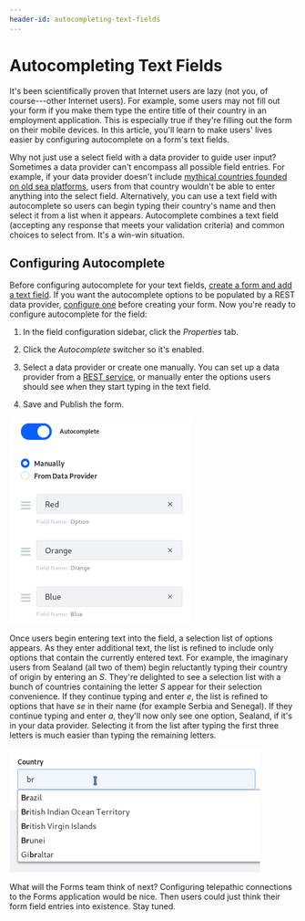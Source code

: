 ```yaml
---
header-id: autocompleting-text-fields
---
```


# Autocompleting Text Fields

It's been scientifically proven that Internet users are lazy (not you, of 
course---other Internet users). For example, some users may not fill out your 
form if you make them type the entire title of their country in an employment
application. This is especially true if they're filling out the form on their
mobile devices. In this article, you'll learn to make users' lives easier by
configuring autocomplete on a form's text fields. 

Why not just use a select field with a data provider to guide user input? 
Sometimes a data provider can't encompass all possible field entries. For 
example, if your data provider doesn't include 
[mythical countries founded on old sea platforms](https://en.wikipedia.org/wiki/Principality_of_Sealand), 
users from that country wouldn't be able to enter anything into the select 
field. Alternatively, you can use a text field with autocomplete so users can
begin typing their country's name and then select it from a list when it
appears. Autocomplete combines a text field (accepting any response that meets
your validation criteria) and common choices to select from. It's a win-win
situation. 

## Configuring Autocomplete

Before configuring autocomplete for your text fields, 
[create a form and add a text field](/docs/7-1/user/-/knowledge_base/u/creating-and-managing-forms). 
If you want the autocomplete options to be populated by a REST data provider,
[configure one](/docs/7-1/user/-/knowledge_base/u/data-providers) 
before creating your form. Now you're ready to configure autocomplete for the
field: 

1.  In the field configuration sidebar, click the *Properties* tab.

2.  Click the *Autocomplete* switcher so it's enabled.

3.  Select a data provider or create one manually. You can set up a data 
    provider from a 
    [REST service](/docs/7-1/user/-/knowledge_base/u/data-providers), 
    or manually enter the options users should see when they start typing in the 
    text field. 

4.  Save and Publish the form. 

![Figure 1: You can configure a manual data provider to specify the options users can select from.](../../images/forms-autocomplete-manually.png)

Once users begin entering text into the field, a selection list of options 
appears. As they enter additional text, the list is refined to include only 
options that contain the currently entered text. For example, the imaginary 
users from Sealand (all two of them) begin reluctantly typing their country of
origin by entering an *S*. They're delighted to see a selection list with a
bunch of countries containing the letter *S* appear for their selection
convenience. If they continue typing and enter *e*, the list is refined to 
options that have *se* in their name (for example Serbia and Senegal). If they 
continue typing and enter *a*, they'll now only see one option, Sealand, if it's 
in your data provider. Selecting it from the list after typing the first three 
letters is much easier than typing the remaining letters. 

![Figure 2: When typing in a field with autocomplete, users are presented a list of selections from the configured data provider. The displayed results are filtered to include only selections containing the text entered by the user.](../../images/forms-autocomplete-filtering.png)

What will the Forms team think of next? Configuring telepathic connections to 
the Forms application would be nice. Then users could just think their form
field entries into existence. Stay tuned. 
